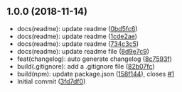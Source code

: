 ## 1.0.0 (2018-11-14)

* docs(readme): update readme ([0bd5fc6](https://github.com/zhongsp/git-commit-to-changelog/commit/0bd5fc6))
* docs(readme): update readme ([1cde2ae](https://github.com/zhongsp/git-commit-to-changelog/commit/1cde2ae))
* docs(readme): update readme ([734c3c5](https://github.com/zhongsp/git-commit-to-changelog/commit/734c3c5))
* docs(readme): update readme file ([8d9e7c9](https://github.com/zhongsp/git-commit-to-changelog/commit/8d9e7c9))
* feat(changelog): auto generate changelog ([8c7593f](https://github.com/zhongsp/git-commit-to-changelog/commit/8c7593f))
* build(.gitignore): add a .gitignore file ([82b07fc](https://github.com/zhongsp/git-commit-to-changelog/commit/82b07fc))
* build(npm): update package.json ([158f144](https://github.com/zhongsp/git-commit-to-changelog/commit/158f144)), closes [#1](https://github.com/zhongsp/git-commit-to-changelog/issues/1)
* Initial commit ([3fd7df0](https://github.com/zhongsp/git-commit-to-changelog/commit/3fd7df0))



